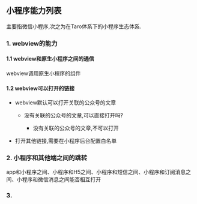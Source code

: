 ## 小程序能力列表

主要指微信小程序,次之为在Taro体系下的小程序生态体系.

### 1. webview的能力

#### 1.1 webview和原生小程序之间的通信

webview调用原生小程序的组件

#### 1.2 webview可以打开的链接

- webview默认可以打开关联的公众号的文章

    - 没有关联的公众号的文章,可以直接打开吗?

        - 没有关联的公众号的文章,不可以打开

- 打开其他链接,需要在小程序后台配置白名单

### 2. 小程序和其他端之间的跳转

app和小程序之间、小程序和H5之间、小程序和短信之间、小程序和订阅消息之间、小程序和微信消息之间能否相互打开

### 3. 
